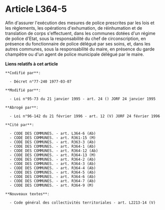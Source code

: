 # Article L364-5

Afin d'assurer l'exécution des mesures de police prescrites par les lois et les règlements, les opérations d'exhumation, de
réinhumation et de translation de corps s'effectuent, dans les communes dotées d'un régime de police d'Etat, sous la
responsabilité du chef de circonscription, en présence du fonctionnaire de police délégué par ses soins, et, dans les autres
communes, sous la responsabilité du maire, en présence du garde champêtre ou d'un agent de police municipale délégué par le
maire.

**Liens relatifs à cet article**

	**Codifié par**:

	  - Décret n°77-240 1977-03-07

	**Modifié par**:

	  - Loi n°95-73 du 21 janvier 1995 - art. 24 () JORF 24 janvier 1995

	**Abrogé par**:

	  - Loi n°96-142 du 21 février 1996 - art. 12 (V) JORF 24 février 1996

	**Cité par**:

	  - CODE DES COMMUNES. - art. L364-6 (Ab)
	  - CODE DES COMMUNES. - art. R361-15 (M)
	  - CODE DES COMMUNES. - art. R363-3 (Ab)
	  - CODE DES COMMUNES. - art. R364-1 (Ab)
	  - CODE DES COMMUNES. - art. R364-12 (Ab)
	  - CODE DES COMMUNES. - art. R364-13 (M)
	  - CODE DES COMMUNES. - art. R364-2 (Ab)
	  - CODE DES COMMUNES. - art. R364-3 (Ab)
	  - CODE DES COMMUNES. - art. R364-4 (Ab)
	  - CODE DES COMMUNES. - art. R364-5 (Ab)
	  - CODE DES COMMUNES. - art. R364-6 (Ab)
	  - CODE DES COMMUNES. - art. R364-7 (Ab)
	  - CODE DES COMMUNES. - art. R364-9 (M)

	**Nouveaux textes**:

	  - Code général des collectivités territoriales - art. L2213-14 (V)
